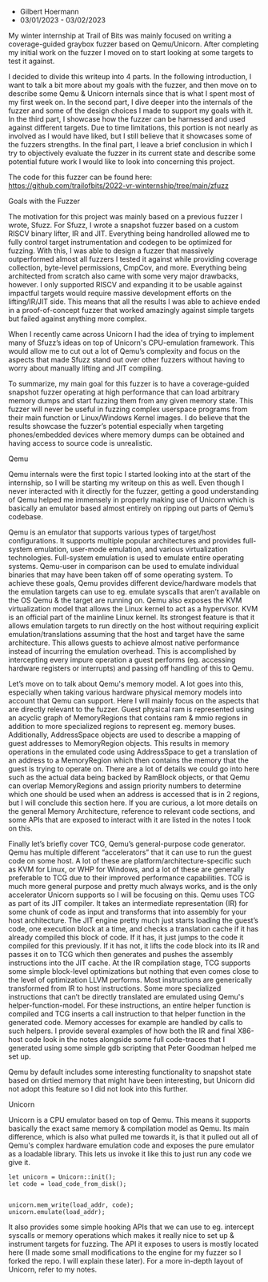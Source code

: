 * Gilbert Hoermann
* 03/01/2023 - 03/02/2023

My winter internship at Trail of Bits was mainly focused on writing a coverage-guided graybox fuzzer based on Qemu/Unicorn. After completing my initial work on the fuzzer I moved on to start looking at some targets to test it against. 

I decided to divide this writeup into 4 parts. In the following introduction, I want to talk a bit more about my goals with the fuzzer, and then move on to describe some Qemu & Unicorn internals since that is what I spent most of my first week on. In the second part, I dive deeper into the internals of the fuzzer and some of the design choices I made to support my goals with it. In the third part, I showcase how the fuzzer can be harnessed and used against different targets. Due to time limitations, this portion is not nearly as involved as I would have liked, but I still believe that it showcases some of the fuzzers strengths. In the final part, I leave a brief conclusion in which I try to objectively evaluate the fuzzer in its current state and describe some potential future work I would like to look into concerning this project.

The code for this fuzzer can be found here: https://github.com/trailofbits/2022-vr-winternship/tree/main/zfuzz

Goals with the Fuzzer

The motivation for this project was mainly based on a previous fuzzer I wrote, Sfuzz. For Sfuzz, I wrote a snapshot fuzzer based on a custom RISCV binary lifter, IR and JIT. Everything being handrolled allowed me to fully control target instrumentation and codegen to be optimized for fuzzing. With this, I was able to design a fuzzer that massively outperformed almost all fuzzers I tested it against while providing coverage collection, byte-level permissions, CmpCov, and more. Everything being architected from scratch also came with some very major drawbacks, however. I only supported RISCV and expanding it to be usable against impactful targets would require massive development efforts on the lifting/IR/JIT side. This means that all the results I was able to achieve ended in a proof-of-concept fuzzer that worked amazingly against simple targets but failed against anything more complex.

When I recently came across Unicorn I had the idea of trying to implement many of Sfuzz’s ideas on top of Unicorn's CPU-emulation framework. This would allow me to cut out a lot of Qemu’s complexity and focus on the aspects that made Sfuzz stand out over other fuzzers without having to worry about manually lifting and JIT compiling. 

To summarize, my main goal for this fuzzer is to have a coverage-guided snapshot fuzzer operating at high performance that can load arbitrary memory dumps and start fuzzing them from any given memory state. This fuzzer will never be useful in fuzzing complex userspace programs from their main function or Linux/Windows Kernel images. I do believe that the results showcase the fuzzer’s potential especially when targeting phones/embedded devices where memory dumps can be obtained and having access to source code is unrealistic.

Qemu

Qemu internals were the first topic I started looking into at the start of the internship, so I will be starting my writeup on this as well. Even though I never interacted with it directly for the fuzzer, getting a good understanding of Qemu helped me immensely in properly making use of Unicorn which is basically an emulator based almost entirely on ripping out parts of Qemu’s codebase.

Qemu is an emulator that supports various types of target/host configurations. It supports multiple popular architectures and provides full-system emulation, user-mode emulation, and various virtualization technologies. Full-system emulation is used to emulate entire operating systems. Qemu-user in comparison can be used to emulate individual binaries that may have been taken off of some operating system. To achieve these goals, Qemu provides different device/hardware models that the emulation targets can use to eg. emulate syscalls that aren’t available on the OS Qemu & the target are running on. Qemu also exposes the KVM virtualization model that allows the Linux kernel to act as a hypervisor. KVM is an official part of the mainline Linux kernel. Its strongest feature is that it allows emulation targets to run directly on the host without requiring explicit emulation/translations assuming that the host and target have the same architecture. This allows guests to achieve almost native performance instead of incurring the emulation overhead. This is accomplished by intercepting every impure operation a guest performs (eg. accessing hardware registers or interrupts) and passing off handling of this to Qemu. 

Let’s move on to talk about Qemu's memory model. A lot goes into this, especially when taking various hardware physical memory models into account that Qemu can support. Here I will mainly focus on the aspects that are directly relevant to the fuzzer. Guest physical ram is represented using an acyclic graph of MemoryRegions that contains ram & mmio regions in addition to more specialized regions to represent eg. memory buses. Additionally, AddressSpace objects are used to describe a mapping of guest addresses to MemoryRegion objects. This results in memory operations in the emulated code using AddressSpace to get a translation of an address to a MemoryRegion which then contains the memory that the guest is trying to operate on. There are a lot of details we could go into here such as the actual data being backed by RamBlock objects, or that Qemu can overlap MemoryRegions and assign priority numbers to determine which one should be used when an address is accessed that is in 2 regions, but I will conclude this section here. If you are curious, a lot more details on the general Memory Architecture, reference to relevant code sections, and some APIs that are exposed to interact with it are listed in the notes I took on this.

Finally let’s briefly cover TCG, Qemu’s general-purpose code generator. Qemu has multiple different “accelerators” that it can use to run the guest code on some host. A lot of these are platform/architecture-specific such as KVM for Linux, or WHP for Windows, and a lot of these are generally preferable to TCG due to their improved performance capabilities. TCG is much more general purpose and pretty much always works, and is the only accelerator Unicorn supports so I will be focusing on this. Qemu uses TCG as part of its JIT compiler. It takes an intermediate representation (IR) for some chunk of code as input and transforms that into assembly for your host architecture. The JIT engine pretty much just starts loading the guest’s code, one execution block at a time, and checks a translation cache if it has already compiled this block of code. If it has, it just jumps to the code it compiled for this previously. If it has not, it lifts the code block into its IR and passes it on to TCG which then generates and pushes the assembly instructions into the JIT cache. At the IR compilation stage, TCG supports some simple block-level optimizations but nothing that even comes close to the level of optimization LLVM performs. Most instructions are generically transformed from IR to host instructions. Some more specialized instructions that can’t be directly translated are emulated using Qemu's helper-function-model. For these instructions, an entire helper function is compiled and TCG inserts a call instruction to that helper function in the generated code. Memory accesses for example are handled by calls to such helpers. I provide several examples of how both the IR and final X86-host code look in the notes alongside some full code-traces that I generated using some simple gdb scripting that Peter Goodman helped me set up.

Qemu by default includes some interesting functionality to snapshot state based on dirtied memory that might have been interesting, but Unicorn did not adopt this feature so I did not look into this further.

Unicorn

Unicorn is a CPU emulator based on top of Qemu. This means it supports basically the exact same memory & compilation model as Qemu. Its main difference, which is also what pulled me towards it, is that it pulled out all of Qemu's complex hardware emulation code and exposes the pure emulator as a loadable library. This lets us invoke it like this to just run any code we give it.

```
let unicorn = Unicorn::init();
let code = load_code_from_disk();


unicorn.mem_write(load_addr, code);
unicorn.emulate(load_addr);
```

It also provides some simple hooking APIs that we can use to eg. intercept syscalls or memory operations which makes it really nice to set up & instrument targets for fuzzing. The API it exposes to users is mostly located here (I made some small modifications to the engine for my fuzzer so I forked the repo. I will explain these later). For a more in-depth layout of Unicorn, refer to my notes.
